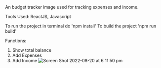 An budget tracker image used for tracking expenses and income.

Tools Used:
ReactJS, Javascript

To run the project in terminal do 'npm install'
To build the project 'npm run build'

Functions:
1. Show total balance
2. Add Expenses
3. Add Income
![Screen Shot 2022-08-20 at 6 11 50 pm](https://user-images.githubusercontent.com/25345732/185735928-60327f03-a896-4235-b630-ef6f289fd877.png)
